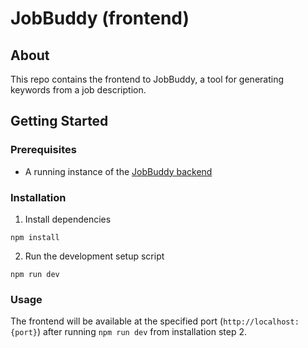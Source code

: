 # JobBuddy (frontend)

## About

This repo contains the frontend to JobBuddy, a tool for generating keywords from a job description.

## Getting Started

### Prerequisites

- A running instance of the [JobBuddy backend](https://github.com/jack-white9/jobbuddy-backend)

### Installation

1. Install dependencies

```shell
npm install
```

2. Run the development setup script

```shell
npm run dev
```

### Usage

The frontend will be available at the specified port (`http://localhost:{port}`) after running `npm run dev` from installation step 2.
